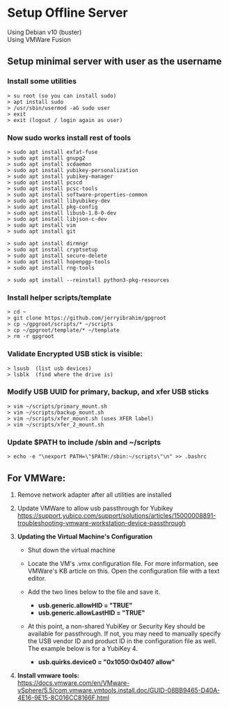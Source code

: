 # Setup Offline Server
Using Debian v10 (buster)  
Using VMWare Fusion 

## Setup minimal server with user as the username

### Install some utilities
  
```
> su root (so you can install sudo)
> apt install sudo
> /usr/sbin/usermod -aG sudo user
> exit
> exit (logout / login again as user)
```

### Now sudo works install rest of tools

```
> sudo apt install exfat-fuse
> sudo apt install gnupg2
> sudo apt install scdaemon
> sudo apt install yubikey-personalization
> sudo apt install yubikey-manager
> sudo apt install pcscd
> sudo apt install pcsc-tools
> sudo apt install software-properties-common
> sudo apt install libyubikey-dev 
> sudo apt install pkg-config 
> sudo apt install libusb-1.0-0-dev 
> sudo apt install libjson-c-dev
> sudo apt install vim
> sudo apt install git

> sudo apt install dirmngr
> sudo apt install cryptsetup
> sudo apt install secure-delete
> sudo apt install hopenpgp-tools
> sudo apt install rng-tools

> sudo apt install --reinstall python3-pkg-resources
```

### Install helper scripts/template

```
> cd ~
> git clone https://github.com/jerryibrahim/gpgroot
> cp ~/gpgroot/scripts/* ~/scripts
> cp ~/gpgroot/template/* ~/template
> rm -r gpgroot
```

### Validate Encrypted USB stick is visible:

```
> lsusb  (list usb devices)
> lsblk  (find where the drive is)
```

### Modify USB UUID for primary, backup, and xfer USB sticks 

```
> vim ~/scripts/primary_mount.sh
> vim ~/scripts/backup_mount.sh
> vim ~/scripts/xfer_mount.sh (uses XFER label)
> vim ~/scripts/xfer_2_mount.sh
```

### Update $PATH to include /sbin and ~/scripts 

```
> echo -e "\nexport PATH=\"$PATH:/sbin:~/scripts\"\n" >> .bashrc
```


## For VMWare:  
1. Remove network adapter after all utilities are installed

2. Update VMWare to allow usb passthrough for Yubikey  
<https://support.yubico.com/support/solutions/articles/15000008891-troubleshooting-vmware-workstation-device-passthrough>

3. **Updating the Virtual Machine's Configuration**  

	* Shut down the virtual machine  
	* Locate the VM's .vmx configuration file. For more information, see VMWare's KB article on this. Open the configuration file with a text editor.
	* Add the two lines below to the file and save it.
		* **usb.generic.allowHID = "TRUE"**
		* **usb.generic.allowLastHID = "TRUE"**
	
	* At this point, a non-shared YubiKey or Security Key should be available for passthrough. If not, you may need to manually specify the USB vendor ID and product ID in the configuration file as well. The example below is for a YubiKey 4.
	
		* **usb.quirks.device0 = "0x1050:0x0407 allow"**

4. **Install vmware tools:**  
<https://docs.vmware.com/en/VMware-vSphere/5.5/com.vmware.vmtools.install.doc/GUID-08BB9465-D40A-4E16-9E15-8C016CC8166F.html>

